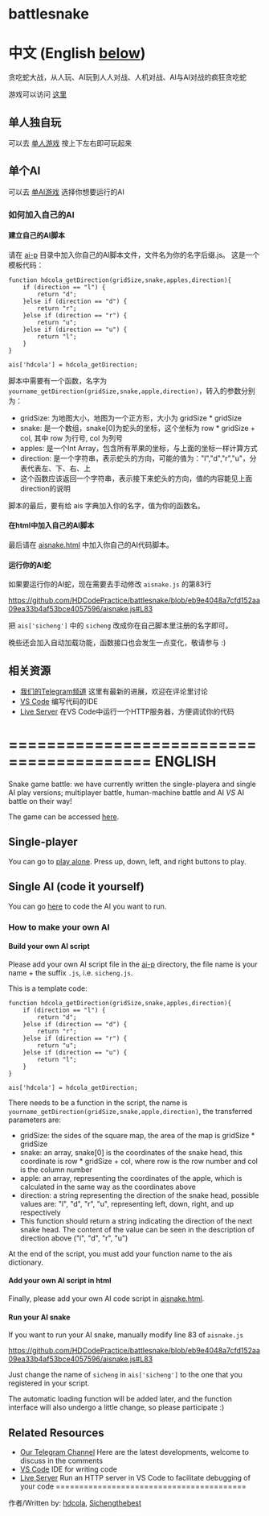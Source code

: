 # battlesnake
# 中文 (English [below](https://github.com/HDCodePractice/battlesnake#ENGLISH))
贪吃蛇大战，从人玩、AI玩到人人对战、人机对战、AI与AI对战的疯狂贪吃蛇

游戏可以访问 [这里](https://hdcodepractice.github.io/battlesnake/)

## 单人独自玩

可以去 [单人游戏](https://hdcodepractice.github.io/battlesnake/snake.html) 按上下左右即可玩起来

## 单个AI

可以去 [单AI游戏](https://hdcodepractice.github.io/battlesnake/aisnake.html) 选择你想要运行的AI

### 如何加入自己的AI

#### 建立自己的AI脚本

请在 [ai-p](https://github.com/HDCodePractice/battlesnake/tree/main/ai-p) 目录中加入你自己的AI脚本文件，文件名为你的名字后缀.js。
这是一个模板代码：

```
function hdcola_getDirection(gridSize,snake,apples,direction){
    if (direction == "l") {
        return "d";
    }else if (direction == "d") {
        return "r";
    }else if (direction == "r") {
        return "u";
    }else if (direction == "u") {
        return "l";
    }
}

ais['hdcola'] = hdcola_getDirection;
```

脚本中需要有一个函数，名字为 `yourname_getDirection(gridSize,snake,apple,direction)`，转入的参数分别为：

* gridSize: 为地图大小，地图为一个正方形，大小为 gridSize * gridSize
* snake: 是一个数组，snake[0]为蛇头的坐标，这个坐标为 row * gridSize + col, 其中 row 为行号, col 为列号
* apples: 是一个Int Array，包含所有苹果的坐标，与上面的坐标一样计算方式
* direction: 是一个字符串，表示蛇头的方向，可能的值为："l","d","r","u"，分表代表左、下、右、上
* 这个函数应该返回一个字符串，表示接下来蛇头的方向，值的内容能见上面direction的说明

脚本的最后，要有给 ais 字典加入你的名字，值为你的函数名。

#### 在html中加入自己的AI脚本

最后请在 [aisnake.html](https://github.com/HDCodePractice/battlesnake/blob/main/aisnake.html) 中加入你自己的AI代码脚本。

#### 运行你的AI蛇

如果要运行你的AI蛇，现在需要去手动修改 `aisnake.js` 的第83行

https://github.com/HDCodePractice/battlesnake/blob/eb9e4048a7cfd152aa09ea33b4af53bce4057596/aisnake.js#L83

把 `ais['sicheng']` 中的 `sicheng` 改成你在自己脚本里注册的名字即可。

晚些还会加入自动加载功能，函数接口也会发生一点变化，敬请参与 :) 

## 相关资源

* [我们的Telegram频道](https://t.me/ChildPrograming) 这里有最新的进展，欢迎在评论里讨论
* [VS Code](https://code.visualstudio.com/)  编写代码的IDE
* [Live Server](https://marketplace.visualstudio.com/items?itemName=ritwickdey.LiveServer) 在VS Code中运行一个HTTP服务器，方便调试你的代码

=========================================
ENGLISH
=========================================
Snake game battle: we have currently written the single-playera and single AI play versions; multiplayer battle, human-machine battle and AI *VS* AI battle on their way!

The game can be accessed [here](https://hdcodepractice.github.io/battlesnake/).

## Single-player

You can go to [play alone](https://hdcodepractice.github.io/battlesnake/snake.html). Press up, down, left, and right buttons to play.

## Single AI (code it yourself)

You can go [here](https://hdcodepractice.github.io/battlesnake/aisnake.html) to code the AI you want to run.

### How to make your own AI

#### Build your own AI script

Please add your own AI script file in the [ai-p](https://github.com/HDCodePractice/battlesnake/tree/main/ai-p) directory, the file name is your name + the suffix `.js`, i.e. `sicheng.js`.

This is a template code:

```
function hdcola_getDirection(gridSize,snake,apples,direction){
    if (direction == "l") {
        return "d";
    }else if (direction == "d") {
        return "r";
    }else if (direction == "r") {
        return "u";
    }else if (direction == "u") {
        return "l";
    }
}

ais['hdcola'] = hdcola_getDirection;
```

There needs to be a function in the script, the name is `yourname_getDirection(gridSize,snake,apple,direction)`, the transferred parameters are:

* gridSize: the sides of the square map, the area of the map is gridSize * gridSize
* snake: an array, snake[0] is the coordinates of the snake head, this coordinate is row * gridSize + col, where row is the row number and col is the column number
* apple: an array, representing the coordinates of the apple, which is calculated in the same way as the coordinates above
* direction: a string representing the direction of the snake head, possible values are: "l", "d", "r", "u", representing left, down, right, and up respectively
* This function should return a string indicating the direction of the next snake head. The content of the value can be seen in the description of direction above ("l", "d", "r", "u")

At the end of the script, you must add your function name to the ais dictionary.

#### Add your own AI script in html

Finally, please add your own AI code script in [aisnake.html](https://github.com/HDCodePractice/battlesnake/blob/main/aisnake.html).

#### Run your AI snake

If you want to run your AI snake, manually modify line 83 of `aisnake.js`

https://github.com/HDCodePractice/battlesnake/blob/eb9e4048a7cfd152aa09ea33b4af53bce4057596/aisnake.js#L83

Just change the name of `sicheng` in `ais['sicheng']` to the one that you registered in your script.

The automatic loading function will be added later, and the function interface will also undergo a little change, so please participate :)

## Related Resources

* [Our Telegram Channel](https://t.me/ChildPrograming) Here are the latest developments, welcome to discuss in the comments
* [VS Code](https://code.visualstudio.com/) IDE for writing code
* [Live Server](https://marketplace.visualstudio.com/items?itemName=ritwickdey.LiveServer) Run an HTTP server in VS Code to facilitate debugging of your code
=========================================

作者/Written by: [hdcola](https://github.com/hdcola), [Sichengthebest](https://github.com/Sichengthebest)